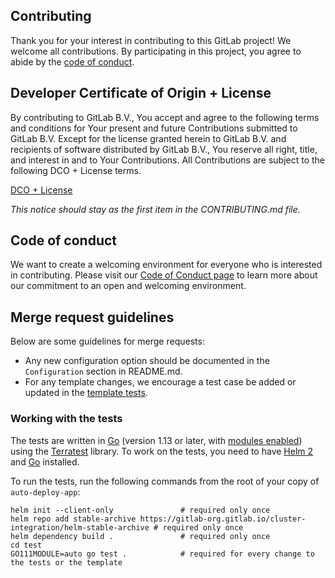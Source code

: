 ## Contributing

Thank you for your interest in contributing to this GitLab project! We welcome
all contributions. By participating in this project, you agree to abide by the
[code of conduct](#code-of-conduct).


## Developer Certificate of Origin + License

By contributing to GitLab B.V., You accept and agree to the following terms and
conditions for Your present and future Contributions submitted to GitLab B.V.
Except for the license granted herein to GitLab B.V. and recipients of software
distributed by GitLab B.V., You reserve all right, title, and interest in and to
Your Contributions. All Contributions are subject to the following DCO + License
terms.

[DCO + License](https://gitlab.com/gitlab-org/dco/blob/master/README.md)

_This notice should stay as the first item in the CONTRIBUTING.md file._

## Code of conduct

We want to create a welcoming environment for everyone who is interested
in contributing. Please visit our [Code of Conduct
page](https://about.gitlab.com/contributing/code-of-conduct) to learn
more about our commitment to an open and welcoming environment.

## Merge request guidelines

Below are some guidelines for merge requests:

- Any new configuration option should be documented in
  the `Configuration` section in README.md.
- For any template changes, we encourage a test case be added or
  updated in the
  [template tests](https://gitlab.com/gitlab-org/charts/auto-deploy-app/-/blob/master/test/template_test.go).

### Working with the tests

The tests are written in [Go](https://golang.org) (version 1.13 or later,
with [modules enabled](https://golang.org/cmd/go/#hdr-Module_support)) using
the [Terratest](https://github.com/gruntwork-io/terratest) library. To work
on the tests, you need to have [Helm 2](https://v2.helm.sh/docs/) and
[Go](https://golang.org) installed.

To run the tests, run the following commands from the root of your copy of `auto-deploy-app`:

```shell
helm init --client-only               # required only once
helm repo add stable-archive https://gitlab-org.gitlab.io/cluster-integration/helm-stable-archive # required only once
helm dependency build .               # required only once
cd test
GO111MODULE=auto go test .            # required for every change to the tests or the template
```
